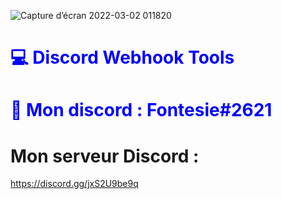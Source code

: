 ![Capture d’écran 2022-03-02 011820](https://user-images.githubusercontent.com/57833419/156270767-9f1bedbb-44ae-4df1-9dc5-2c69109ff8e4.png)


<h1 style="color:blue;">💻 Discord Webhook Tools</h1>
<h1 style="color:blue;">📶 Mon discord : Fontesie#2621</h1>
<h1>Mon serveur Discord : </h1><a href="url">https://discord.gg/jxS2U9be9q</a>
